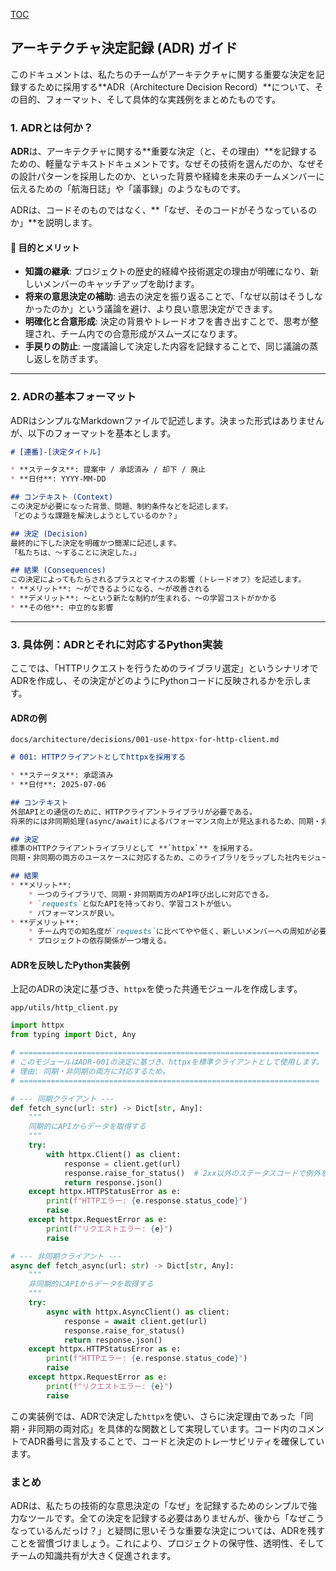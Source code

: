 [TOC](/docs/TOC.md)

## アーキテクチャ決定記録 (ADR) ガイド

このドキュメントは、私たちのチームがアーキテクチャに関する重要な決定を記録するために採用する\*\*ADR（Architecture Decision Record）\*\*について、その目的、フォーマット、そして具体的な実践例をまとめたものです。

### 1\. ADRとは何か？

**ADR**は、アーキテクチャに関する\*\*重要な決定（と、その理由）\*\*を記録するための、軽量なテキストドキュメントです。なぜその技術を選んだのか、なぜその設計パターンを採用したのか、といった背景や経緯を未来のチームメンバーに伝えるための「航海日誌」や「議事録」のようなものです。

ADRは、コードそのものではなく、\*\*「なぜ、そのコードがそうなっているのか」\*\*を説明します。

#### 🎯 目的とメリット

  * **知識の継承**: プロジェクトの歴史的経緯や技術選定の理由が明確になり、新しいメンバーのキャッチアップを助けます。
  * **将来の意思決定の補助**: 過去の決定を振り返ることで、「なぜ以前はそうしなかったのか」という議論を避け、より良い意思決定ができます。
  * **明確化と合意形成**: 決定の背景やトレードオフを書き出すことで、思考が整理され、チーム内での合意形成がスムーズになります。
  * **手戻りの防止**: 一度議論して決定した内容を記録することで、同じ議論の蒸し返しを防ぎます。

-----

### 2\. ADRの基本フォーマット

ADRはシンプルなMarkdownファイルで記述します。決まった形式はありませんが、以下のフォーマットを基本とします。

```markdown
# [連番]-[決定タイトル]

* **ステータス**: 提案中 / 承認済み / 却下 / 廃止
* **日付**: YYYY-MM-DD

## コンテキスト (Context)
この決定が必要になった背景、問題、制約条件などを記述します。
「どのような課題を解決しようとしているのか？」

## 決定 (Decision)
最終的に下した決定を明確かつ簡潔に記述します。
「私たちは、〜することに決定した。」

## 結果 (Consequences)
この決定によってもたらされるプラスとマイナスの影響（トレードオフ）を記述します。
* **メリット**: 〜ができるようになる、〜が改善される
* **デメリット**: 〜という新たな制約が生まれる、〜の学習コストがかかる
* **その他**: 中立的な影響
```

-----

### 3\. 具体例：ADRとそれに対応するPython実装

ここでは、「HTTPリクエストを行うためのライブラリ選定」というシナリオでADRを作成し、その決定がどのようにPythonコードに反映されるかを示します。

#### ADRの例

`docs/architecture/decisions/001-use-httpx-for-http-client.md`

```markdown
# 001: HTTPクライアントとしてhttpxを採用する

* **ステータス**: 承認済み
* **日付**: 2025-07-06

## コンテキスト
外部APIとの通信のために、HTTPクライアントライブラリが必要である。
将来的には非同期処理(async/await)によるパフォーマンス向上が見込まれるため、同期・非同期の両方に対応できるライブラリが望ましい。標準的な`requests`ライブラリは同期的処理にしか対応していない。

## 決定
標準のHTTPクライアントライブラリとして **`httpx`** を採用する。
同期・非同期の両方のユースケースに対応するため、このライブラリをラップした社内モジュールを作成する。

## 結果
* **メリット**:
    * 一つのライブラリで、同期・非同期両方のAPI呼び出しに対応できる。
    * `requests`と似たAPIを持っており、学習コストが低い。
    * パフォーマンスが良い。
* **デメリット**:
    * チーム内での知名度が`requests`に比べてやや低く、新しいメンバーへの周知が必要。
    * プロジェクトの依存関係が一つ増える。
```

#### ADRを反映したPython実装例

上記のADRの決定に基づき、`httpx`を使った共通モジュールを作成します。

`app/utils/http_client.py`

```python
import httpx
from typing import Dict, Any

# ===================================================================
# このモジュールはADR-001の決定に基づき、httpxを標準クライアントとして使用します。
# 理由: 同期・非同期の両方に対応するため。
# ===================================================================

# --- 同期クライアント ---
def fetch_sync(url: str) -> Dict[str, Any]:
    """
    同期的にAPIからデータを取得する
    """
    try:
        with httpx.Client() as client:
            response = client.get(url)
            response.raise_for_status()  # 2xx以外のステータスコードで例外を発生
            return response.json()
    except httpx.HTTPStatusError as e:
        print(f"HTTPエラー: {e.response.status_code}")
        raise
    except httpx.RequestError as e:
        print(f"リクエストエラー: {e}")
        raise

# --- 非同期クライアント ---
async def fetch_async(url: str) -> Dict[str, Any]:
    """
    非同期的にAPIからデータを取得する
    """
    try:
        async with httpx.AsyncClient() as client:
            response = await client.get(url)
            response.raise_for_status()
            return response.json()
    except httpx.HTTPStatusError as e:
        print(f"HTTPエラー: {e.response.status_code}")
        raise
    except httpx.RequestError as e:
        print(f"リクエストエラー: {e}")
        raise

```

この実装例では、ADRで決定した`httpx`を使い、さらに決定理由であった「同期・非同期の両対応」を具体的な関数として実現しています。コード内のコメントでADR番号に言及することで、コードと決定のトレーサビリティを確保しています。

### まとめ

ADRは、私たちの技術的な意思決定の「なぜ」を記録するためのシンプルで強力なツールです。全ての決定を記録する必要はありませんが、後から「なぜこうなっているんだっけ？」と疑問に思いそうな重要な決定については、ADRを残すことを習慣づけましょう。これにより、プロジェクトの保守性、透明性、そしてチームの知識共有が大きく促進されます。